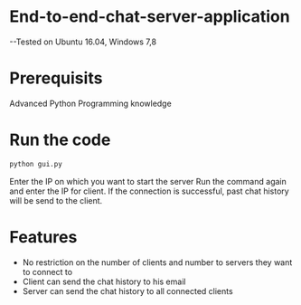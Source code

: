 # End-to-end-chat-server-application
--Tested on Ubuntu 16.04, Windows 7,8

# Prerequisits
Advanced Python Programming knowledge

# Run the code
```python
python gui.py 
```
Enter the IP on which you want to start the server
Run the command again and enter the IP for client.
If the connection is successful, past chat history will be send to the client.

# Features
* No restriction on the number of clients and number to servers they want to connect to
* Client can send the chat history to his email
* Server can send the chat history to all connected clients
